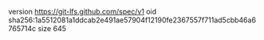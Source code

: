 version https://git-lfs.github.com/spec/v1
oid sha256:1a5512081a1ddcab2e491ae57904f12190fe2367557f711ad5cbb46a6765714c
size 645
